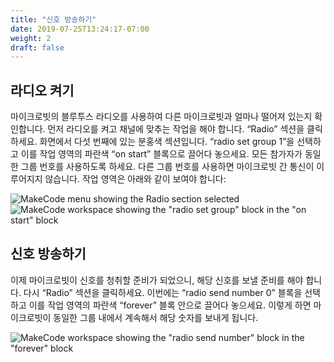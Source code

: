 ```yaml
---
title: "신호 방송하기"
date: 2019-07-25T13:24:17-07:00
weight: 2
draft: false
---
```


## 라디오 켜기

마이크로빗의 블루투스 라디오를 사용하여 다른 마이크로빗과 얼마나 떨어져 있는지 확인합니다. 먼저 라디오를 켜고 채널에 맞추는 작업을 해야 합니다. “Radio” 섹션을 클릭하세요. 화면에서 다섯 번째에 있는 분홍색 섹션입니다. “radio set group 1”을 선택하고 이를 작업 영역의 파란색 “on start” 블록으로 끌어다 놓으세요. 모든 참가자가 동일한 그룹 번호를 사용하도록 하세요. 다른 그룹 번호를 사용하면 마이크로빗 간 통신이 이루어지지 않습니다. 작업 영역은 아래와 같이 보여야 합니다:

![MakeCode menu showing the Radio section selected](../img/radioMenu.png)
![MakeCode workspace showing the "radio set group" block in the "on start" block](../img/setRadioGroup.png)

## 신호 방송하기

이제 마이크로빗이 신호를 청취할 준비가 되었으니, 해당 신호를 보낼 준비를 해야 합니다. 다시 “Radio” 섹션을 클릭하세요. 이번에는 “radio send number 0” 블록을 선택하고 이를 작업 영역의 파란색 “forever” 블록 안으로 끌어다 놓으세요. 이렇게 하면 마이크로빗이 동일한 그룹 내에서 계속해서 해당 숫자를 보내게 됩니다.

![MakeCode workspace showing the "radio send number" block in the "forever" block](../img/radioSendNumber.png)